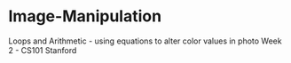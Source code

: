 # Image-Manipulation
Loops and Arithmetic - using equations to alter color values in photo
Week 2 - CS101 Stanford
